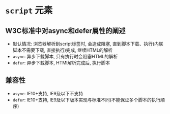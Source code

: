 # `script` 元素

## W3C标准中对async和defer属性的阐述
- 默认情况: 浏览器解析到script标签时, 会造成阻塞, 直到脚本下载、执行(内联脚本不需要下载, 直接执行)完成, 继续HTML的解析
- `async`: 异步下载脚本, 只有执行时会阻塞HTML的解析
- `defer`: 异步下载脚本, HTMl解析完成后, 执行脚本

## 兼容性
- `async`: IE10+支持, IE9及以下不支持
- `defer`: IE10+支持, IE9及以下版本实现与标准不同(不能保证多个脚本的执行顺序)
